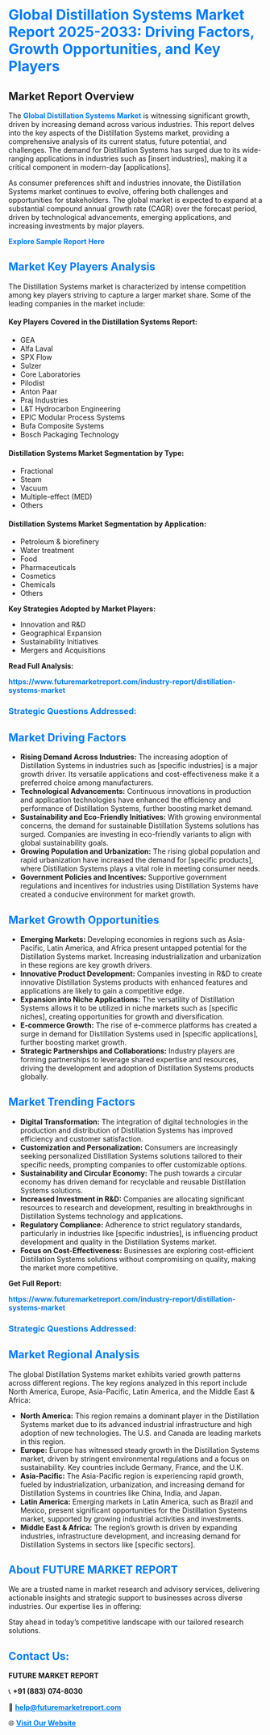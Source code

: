 <h1 style="color: #007BFF;">Global Distillation Systems Market Report 2025-2033: Driving Factors, Growth Opportunities, and Key Players</h1>

<section id="overview">
<h2>Market Report Overview</h2>
<p>The <a href="https://www.futuremarketreport.com/industry-report/distillation-systems-market" style="color: #007BFF; text-decoration: none;"><strong>Global Distillation Systems Market</strong></a> is witnessing significant growth, driven by increasing demand across various industries. This report delves into the key aspects of the Distillation Systems market, providing a comprehensive analysis of its current status, future potential, and challenges. The demand for Distillation Systems has surged due to its wide-ranging applications in industries such as [insert industries], making it a critical component in modern-day [applications].</p>
<p>As consumer preferences shift and industries innovate, the Distillation Systems market continues to evolve, offering both challenges and opportunities for stakeholders. The global market is expected to expand at a substantial compound annual growth rate (CAGR) over the forecast period, driven by technological advancements, emerging applications, and increasing investments by major players.</p>
</section>

<section id="overview">
<p><a href="https://www.futuremarketreport.com/request-sample/reportId=45316" style="color: #007BFF; text-decoration: none;"><strong>Explore Sample Report Here</strong></a></p>
</section>

<section id="key-players">
<h2 style="color: #007BFF;">Market Key Players Analysis</h2>
<p>The Distillation Systems market is characterized by intense competition among key players striving to capture a larger market share. Some of the leading companies in the market include:</p>
<h4>Key Players Covered in the Distillation Systems Report:</h4>
<ul><li>GEA</li><li>Alfa Laval</li><li>SPX Flow</li><li>Sulzer</li><li>Core Laboratories</li><li>Pilodist</li><li>Anton Paar</li><li>Praj Industries</li><li>L&amp;T Hydrocarbon Engineering</li><li>EPIC Modular Process Systems</li><li>Bufa Composite Systems</li><li>Bosch Packaging Technology</li></ul>
<h4>Distillation Systems Market Segmentation by Type:</h4>
<ul><li>Fractional</li><li>Steam</li><li>Vacuum</li><li>Multiple-effect (MED)</li><li>Others</li></ul>

<h4>Distillation Systems Market Segmentation by Application:</h4>
<ul><li>Petroleum &amp; biorefinery</li><li>Water treatment</li><li>Food</li><li>Pharmaceuticals</li><li>Cosmetics</li><li>Chemicals</li><li>Others</li></ul>
<p><strong>Key Strategies Adopted by Market Players:</strong></p>
<ul>
<li>Innovation and R&D</li>
<li>Geographical Expansion</li>
<li>Sustainability Initiatives</li>
<li>Mergers and Acquisitions</li>
</ul>
</section>

<section>
<p><strong>Read Full Analysis: </strong></p><a href="https://www.futuremarketreport.com/industry-report/distillation-systems-market" style="color: #007BFF; text-decoration: none;"><strong>https://www.futuremarketreport.com/industry-report/distillation-systems-market</strong></a>
<h3 style="color: #007BFF;">Strategic Questions Addressed:</h3>
</section>

<section id="driving-factors">
<h2 style="color: #007BFF;">Market Driving Factors</h2>
<ul>
<li><strong>Rising Demand Across Industries:</strong> The increasing adoption of Distillation Systems in industries such as [specific industries] is a major growth driver. Its versatile applications and cost-effectiveness make it a preferred choice among manufacturers.</li>
<li><strong>Technological Advancements:</strong> Continuous innovations in production and application technologies have enhanced the efficiency and performance of Distillation Systems, further boosting market demand.</li>
<li><strong>Sustainability and Eco-Friendly Initiatives:</strong> With growing environmental concerns, the demand for sustainable Distillation Systems solutions has surged. Companies are investing in eco-friendly variants to align with global sustainability goals.</li>
<li><strong>Growing Population and Urbanization:</strong> The rising global population and rapid urbanization have increased the demand for [specific products], where Distillation Systems plays a vital role in meeting consumer needs.</li>
<li><strong>Government Policies and Incentives:</strong> Supportive government regulations and incentives for industries using Distillation Systems have created a conducive environment for market growth.</li>
</ul>
</section>

<section id="growth-opportunities">
<h2 style="color: #007BFF;">Market Growth Opportunities</h2>
<ul>
<li><strong>Emerging Markets:</strong> Developing economies in regions such as Asia-Pacific, Latin America, and Africa present untapped potential for the Distillation Systems market. Increasing industrialization and urbanization in these regions are key growth drivers.</li>
<li><strong>Innovative Product Development:</strong> Companies investing in R&D to create innovative Distillation Systems products with enhanced features and applications are likely to gain a competitive edge.</li>
<li><strong>Expansion into Niche Applications:</strong> The versatility of Distillation Systems allows it to be utilized in niche markets such as [specific niches], creating opportunities for growth and diversification.</li>
<li><strong>E-commerce Growth:</strong> The rise of e-commerce platforms has created a surge in demand for Distillation Systems used in [specific applications], further boosting market growth.</li>
<li><strong>Strategic Partnerships and Collaborations:</strong> Industry players are forming partnerships to leverage shared expertise and resources, driving the development and adoption of Distillation Systems products globally.</li>
</ul>
</section>

<section id="trending-factors">
<h2 style="color: #007BFF;">Market Trending Factors</h2>
<ul>
<li><strong>Digital Transformation:</strong> The integration of digital technologies in the production and distribution of Distillation Systems has improved efficiency and customer satisfaction.</li>
<li><strong>Customization and Personalization:</strong> Consumers are increasingly seeking personalized Distillation Systems solutions tailored to their specific needs, prompting companies to offer customizable options.</li>
<li><strong>Sustainability and Circular Economy:</strong> The push towards a circular economy has driven demand for recyclable and reusable Distillation Systems solutions.</li>
<li><strong>Increased Investment in R&D:</strong> Companies are allocating significant resources to research and development, resulting in breakthroughs in Distillation Systems technology and applications.</li>
<li><strong>Regulatory Compliance:</strong> Adherence to strict regulatory standards, particularly in industries like [specific industries], is influencing product development and quality in the Distillation Systems market.</li>
<li><strong>Focus on Cost-Effectiveness:</strong> Businesses are exploring cost-efficient Distillation Systems solutions without compromising on quality, making the market more competitive.</li>
</ul>
</section>

<section>
<p><strong>Get Full Report: </strong></p><a href="https://www.futuremarketreport.com/industry-report/distillation-systems-market" style="color: #007BFF; text-decoration: none;"><strong>https://www.futuremarketreport.com/industry-report/distillation-systems-market</strong></a>
<h3 style="color: #007BFF;">Strategic Questions Addressed:</h3>
</section>


<section id="regional-analysis">
<h2 style="color: #007BFF;">Market Regional Analysis</h2>
<p>The global Distillation Systems market exhibits varied growth patterns across different regions. The key regions analyzed in this report include North America, Europe, Asia-Pacific, Latin America, and the Middle East & Africa:</p>
<ul>
<li><strong>North America:</strong> This region remains a dominant player in the Distillation Systems market due to its advanced industrial infrastructure and high adoption of new technologies. The U.S. and Canada are leading markets in this region.</li>
<li><strong>Europe:</strong> Europe has witnessed steady growth in the Distillation Systems market, driven by stringent environmental regulations and a focus on sustainability. Key countries include Germany, France, and the U.K.</li>
<li><strong>Asia-Pacific:</strong> The Asia-Pacific region is experiencing rapid growth, fueled by industrialization, urbanization, and increasing demand for Distillation Systems in countries like China, India, and Japan.</li>
<li><strong>Latin America:</strong> Emerging markets in Latin America, such as Brazil and Mexico, present significant opportunities for the Distillation Systems market, supported by growing industrial activities and investments.</li>
<li><strong>Middle East & Africa:</strong> The region’s growth is driven by expanding industries, infrastructure development, and increasing demand for Distillation Systems in sectors like [specific sectors].</li>
</ul>
</section>

<footer>
<h2 style="color: #007BFF;">About FUTURE MARKET REPORT</h2>
<p>We are a trusted name in market research and advisory services, delivering actionable insights and strategic support to businesses across diverse industries. Our expertise lies in offering:</p>

<p>Stay ahead in today’s competitive landscape with our tailored research solutions.</p>

<h2 style="color: #007BFF;">Contact Us:</h2>
<p><strong>FUTURE MARKET REPORT</strong></p>
<p>📞 <strong>+91 (883) 074-8030</strong></p>
<p>📧 <strong><a href="mailto:help@futuremarketreport.com" style="color: #007BFF;">help@futuremarketreport.com</a></strong></p>
<p>🌐 <strong><a href="https://www.futuremarketreport.com/" style="color: #007BFF;">Visit Our Website</a></strong></p>
</footer>